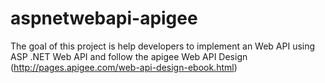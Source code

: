 aspnetwebapi-apigee
===================

The goal of this project is help developers to implement an Web API using ASP .NET Web API and follow the apigee Web API Design (http://pages.apigee.com/web-api-design-ebook.html)
